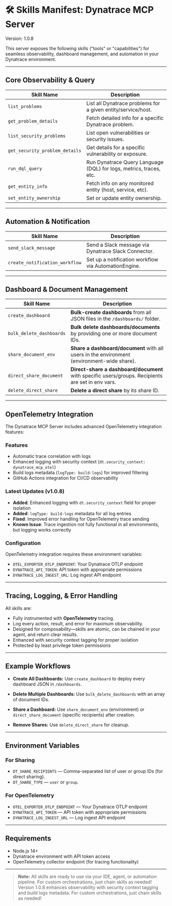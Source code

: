 # 🛠️ Skills Manifest: Dynatrace MCP Server

Version: 1.0.8

This server exposes the following skills ("tools" or "capabilities") for seamless observability, dashboard management, and automation in your Dynatrace environment.

---

## Core Observability & Query

| Skill Name                     | Description                                                        |
| ------------------------------ | ------------------------------------------------------------------ |
| `list_problems`                | List all Dynatrace problems for a given entity/service/host.       |
| `get_problem_details`          | Fetch detailed info for a specific Dynatrace problem.              |
| `list_security_problems`       | List open vulnerabilities or security issues.                      |
| `get_security_problem_details` | Get details for a specific vulnerability or exposure.              |
| `run_dql_query`                | Run Dynatrace Query Language (DQL) for logs, metrics, traces, etc. |
| `get_entity_info`              | Fetch info on any monitored entity (host, service, etc).           |
| `set_entity_ownership`         | Set or update entity ownership.                                    |

---

## Automation & Notification

| Skill Name                     | Description                                          |
| ------------------------------ | ---------------------------------------------------- |
| `send_slack_message`           | Send a Slack message via Dynatrace Slack Connector.  |
| `create_notification_workflow` | Set up a notification workflow via AutomationEngine. |

---

## Dashboard & Document Management

| Skill Name               | Description                                                                                       |
| ------------------------ | ------------------------------------------------------------------------------------------------- |
| `create_dashboard`       | **Bulk-create dashboards** from all JSON files in the `/dashboards/` folder.                      |
| `bulk_delete_dashboards` | **Bulk delete dashboards/documents** by providing one or more document IDs.                       |
| `share_document_env`     | **Share a dashboard/document** with all users in the environment (environment-wide share).        |
| `direct_share_document`  | **Direct-share a dashboard/document** with specific users/groups. Recipients are set in env vars. |
| `delete_direct_share`    | **Delete a direct share** by its share ID.                                                        |

---

## OpenTelemetry Integration

The Dynatrace MCP Server includes advanced OpenTelemetry integration features:

### Features

- Automatic trace correlation with logs
- Enhanced logging with security context (`dt.security_context: dynatrace_mcp_otel`)
- Build logs metadata (`logType: build-logs`) for improved filtering
- GitHub Actions integration for CI/CD observability

### Latest Updates (v1.0.8)

- **Added**: Enhanced logging with `dt.security_context` field for proper isolation
- **Added**: `logType: build-logs` metadata for all log entries
- **Fixed**: Improved error handling for OpenTelemetry trace sending
- **Known Issue**: Trace ingestion not fully functional in all environments, but logging works correctly

### Configuration
OpenTelemetry integration requires these environment variables:

- `OTEL_EXPORTER_OTLP_ENDPOINT`: Your Dynatrace OTLP endpoint
- `DYNATRACE_API_TOKEN`: API token with appropriate permissions
- `DYNATRACE_LOG_INGEST_URL`: Log ingest API endpoint

---

## Tracing, Logging, & Error Handling

All skills are:

* Fully instrumented with **OpenTelemetry** tracing.
* Log every action, result, and error for maximum observability.
* Designed for composability—skills are atomic, can be chained in your agent, and return clear results.
* Enhanced with security context tagging for proper isolation
* Protected by least privilege token permissions

---

## Example Workflows

* **Create All Dashboards:**
  Use `create_dashboard` to deploy every dashboard JSON in `/dashboards`.

* **Delete Multiple Dashboards:**
  Use `bulk_delete_dashboards` with an array of document IDs.

* **Share a Dashboard:**
  Use `share_document_env` (environment) or `direct_share_document` (specific recipients) after creation.

* **Remove Shares:**
  Use `delete_direct_share` for cleanup.

---

## Environment Variables

### For Sharing
- `DT_SHARE_RECIPIENTS` — Comma-separated list of user or group IDs (for direct sharing).
- `DT_SHARE_TYPE` — `user` or `group`.

### For OpenTelemetry
- `OTEL_EXPORTER_OTLP_ENDPOINT` — Your Dynatrace OTLP endpoint
- `DYNATRACE_API_TOKEN` — API token with appropriate permissions
- `DYNATRACE_LOG_INGEST_URL` — Log ingest API endpoint

---

## Requirements
- Node.js 14+
- Dynatrace environment with API token access
- OpenTelemetry collector endpoint (for tracing functionality)

---

> **Note:**
> All skills are ready to use via your IDE, agent, or automation pipeline.
> For custom orchestrations, just chain skills as needed!
> Version 1.0.8 enhances observability with security context tagging and build logs metadata.
> For custom orchestrations, just chain skills as needed!
